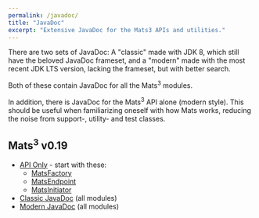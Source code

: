 ```yaml
---
permalink: /javadoc/
title: "JavaDoc"
excerpt: "Extensive JavaDoc for the Mats3 APIs and utilities."
---
```


There are two sets of JavaDoc: A "classic" made with JDK 8, which still have the beloved JavaDoc frameset, and a
"modern" made with the most recent JDK LTS version, lacking the frameset, but with better search.

Both of these contain JavaDoc for all the Mats<sup>3</sup> modules.

In addition, there is JavaDoc for the Mats<sup>3</sup> API alone (modern style). This should be useful when
familiarizing oneself with how Mats works, reducing the noise from support-, utility- and test classes.

## Mats<sup>3</sup> v0.19

- [API Only](mats3/0.19/api/index.html) - start with these:
  - [MatsFactory](mats3/0.19/api/io/mats3/MatsFactory.html)
  - [MatsEndpoint](mats3/0.19/api/io/mats3/MatsEndpoint.html)
  - [MatsInitiator](mats3/0.19/api/io/mats3/MatsInitiator.html) 
- [Classic JavaDoc](mats3/0.19/classic/index.html) (all modules)
- [Modern JavaDoc](mats3/0.19/modern/index.html) (all modules)


